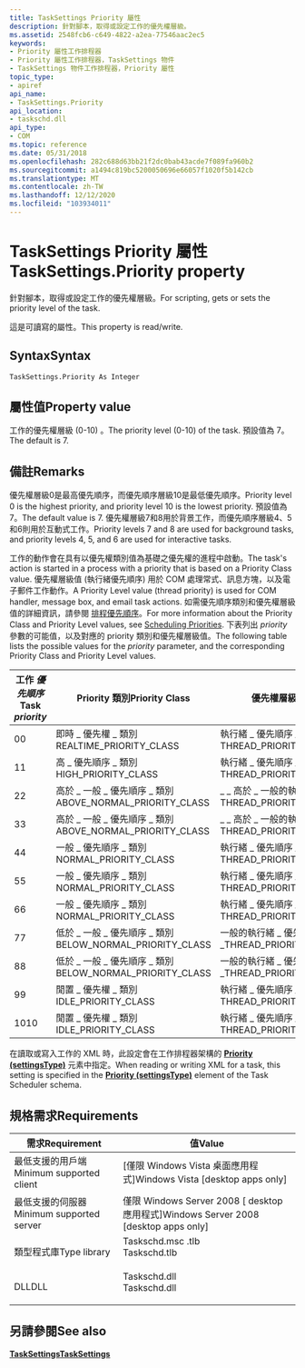 ```yaml
---
title: TaskSettings Priority 屬性
description: 針對腳本，取得或設定工作的優先權層級。
ms.assetid: 2548fcb6-c649-4822-a2ea-77546aac2ec5
keywords:
- Priority 屬性工作排程器
- Priority 屬性工作排程器，TaskSettings 物件
- TaskSettings 物件工作排程器，Priority 屬性
topic_type:
- apiref
api_name:
- TaskSettings.Priority
api_location:
- taskschd.dll
api_type:
- COM
ms.topic: reference
ms.date: 05/31/2018
ms.openlocfilehash: 282c688d63bb21f2dc0bab43acde7f089fa960b2
ms.sourcegitcommit: a1494c819bc5200050696e66057f1020f5b142cb
ms.translationtype: MT
ms.contentlocale: zh-TW
ms.lasthandoff: 12/12/2020
ms.locfileid: "103934011"
---
```

# <a name="tasksettingspriority-property"></a><span data-ttu-id="337ae-106">TaskSettings Priority 屬性</span><span class="sxs-lookup"><span data-stu-id="337ae-106">TaskSettings.Priority property</span></span>

<span data-ttu-id="337ae-107">針對腳本，取得或設定工作的優先權層級。</span><span class="sxs-lookup"><span data-stu-id="337ae-107">For scripting, gets or sets the priority level of the task.</span></span>

<span data-ttu-id="337ae-108">這是可讀寫的屬性。</span><span class="sxs-lookup"><span data-stu-id="337ae-108">This property is read/write.</span></span>

## <a name="syntax"></a><span data-ttu-id="337ae-109">Syntax</span><span class="sxs-lookup"><span data-stu-id="337ae-109">Syntax</span></span>


```VB
TaskSettings.Priority As Integer
```



## <a name="property-value"></a><span data-ttu-id="337ae-110">屬性值</span><span class="sxs-lookup"><span data-stu-id="337ae-110">Property value</span></span>

<span data-ttu-id="337ae-111">工作的優先權層級 (0-10) 。</span><span class="sxs-lookup"><span data-stu-id="337ae-111">The priority level (0-10) of the task.</span></span> <span data-ttu-id="337ae-112">預設值為 7。</span><span class="sxs-lookup"><span data-stu-id="337ae-112">The default is 7.</span></span>

## <a name="remarks"></a><span data-ttu-id="337ae-113">備註</span><span class="sxs-lookup"><span data-stu-id="337ae-113">Remarks</span></span>

<span data-ttu-id="337ae-114">優先權層級0是最高優先順序，而優先順序層級10是最低優先順序。</span><span class="sxs-lookup"><span data-stu-id="337ae-114">Priority level 0 is the highest priority, and priority level 10 is the lowest priority.</span></span> <span data-ttu-id="337ae-115">預設值為 7。</span><span class="sxs-lookup"><span data-stu-id="337ae-115">The default value is 7.</span></span> <span data-ttu-id="337ae-116">優先權層級7和8用於背景工作，而優先順序層級4、5和6則用於互動式工作。</span><span class="sxs-lookup"><span data-stu-id="337ae-116">Priority levels 7 and 8 are used for background tasks, and priority levels 4, 5, and 6 are used for interactive tasks.</span></span>

<span data-ttu-id="337ae-117">工作的動作會在具有以優先權類別值為基礎之優先權的進程中啟動。</span><span class="sxs-lookup"><span data-stu-id="337ae-117">The task's action is started in a process with a priority that is based on a Priority Class value.</span></span> <span data-ttu-id="337ae-118">優先權層級值 (執行緒優先順序) 用於 COM 處理常式、訊息方塊，以及電子郵件工作動作。</span><span class="sxs-lookup"><span data-stu-id="337ae-118">A Priority Level value (thread priority) is used for COM handler, message box, and email task actions.</span></span> <span data-ttu-id="337ae-119">如需優先順序類別和優先權層級值的詳細資訊，請參閱 [排程優先順序](/windows/desktop/ProcThread/scheduling-priorities)。</span><span class="sxs-lookup"><span data-stu-id="337ae-119">For more information about the Priority Class and Priority Level values, see [Scheduling Priorities](/windows/desktop/ProcThread/scheduling-priorities).</span></span> <span data-ttu-id="337ae-120">下表列出 *priority* 參數的可能值，以及對應的 priority 類別和優先權層級值。</span><span class="sxs-lookup"><span data-stu-id="337ae-120">The following table lists the possible values for the *priority* parameter, and the corresponding Priority Class and Priority Level values.</span></span>



| <span data-ttu-id="337ae-121">工作 *優先順序*</span><span class="sxs-lookup"><span data-stu-id="337ae-121">Task *priority*</span></span> | <span data-ttu-id="337ae-122">Priority 類別</span><span class="sxs-lookup"><span data-stu-id="337ae-122">Priority Class</span></span>                 | <span data-ttu-id="337ae-123">優先權層級</span><span class="sxs-lookup"><span data-stu-id="337ae-123">Priority Level</span></span>                   |
|-----------------|--------------------------------|----------------------------------|
| <span data-ttu-id="337ae-124">0</span><span class="sxs-lookup"><span data-stu-id="337ae-124">0</span></span>               | <span data-ttu-id="337ae-125">即時 \_ 優先權 \_ 類別</span><span class="sxs-lookup"><span data-stu-id="337ae-125">REALTIME\_PRIORITY\_CLASS</span></span>      | <span data-ttu-id="337ae-126">執行緒 \_ 優先順序 \_ 時間 \_ 嚴重不足</span><span class="sxs-lookup"><span data-stu-id="337ae-126">THREAD\_PRIORITY\_TIME\_CRITICAL</span></span> |
| <span data-ttu-id="337ae-127">1</span><span class="sxs-lookup"><span data-stu-id="337ae-127">1</span></span>               | <span data-ttu-id="337ae-128">高 \_ 優先順序 \_ 類別</span><span class="sxs-lookup"><span data-stu-id="337ae-128">HIGH\_PRIORITY\_CLASS</span></span>          | <span data-ttu-id="337ae-129">執行緒 \_ 優先順序 \_ 最高</span><span class="sxs-lookup"><span data-stu-id="337ae-129">THREAD\_PRIORITY\_HIGHEST</span></span>        |
| <span data-ttu-id="337ae-130">2</span><span class="sxs-lookup"><span data-stu-id="337ae-130">2</span></span>               | <span data-ttu-id="337ae-131">高於 \_ 一般 \_ 優先順序 \_ 類別</span><span class="sxs-lookup"><span data-stu-id="337ae-131">ABOVE\_NORMAL\_PRIORITY\_CLASS</span></span> | <span data-ttu-id="337ae-132">\_ \_ 高於 \_ 一般的執行緒優先順序</span><span class="sxs-lookup"><span data-stu-id="337ae-132">THREAD\_PRIORITY\_ABOVE\_NORMAL</span></span>  |
| <span data-ttu-id="337ae-133">3</span><span class="sxs-lookup"><span data-stu-id="337ae-133">3</span></span>               | <span data-ttu-id="337ae-134">高於 \_ 一般 \_ 優先順序 \_ 類別</span><span class="sxs-lookup"><span data-stu-id="337ae-134">ABOVE\_NORMAL\_PRIORITY\_CLASS</span></span> | <span data-ttu-id="337ae-135">\_ \_ 高於 \_ 一般的執行緒優先順序</span><span class="sxs-lookup"><span data-stu-id="337ae-135">THREAD\_PRIORITY\_ABOVE\_NORMAL</span></span>  |
| <span data-ttu-id="337ae-136">4</span><span class="sxs-lookup"><span data-stu-id="337ae-136">4</span></span>               | <span data-ttu-id="337ae-137">一般 \_ 優先順序 \_ 類別</span><span class="sxs-lookup"><span data-stu-id="337ae-137">NORMAL\_PRIORITY\_CLASS</span></span>        | <span data-ttu-id="337ae-138">執行緒 \_ 優先順序 \_ 正常</span><span class="sxs-lookup"><span data-stu-id="337ae-138">THREAD\_PRIORITY\_NORMAL</span></span>         |
| <span data-ttu-id="337ae-139">5</span><span class="sxs-lookup"><span data-stu-id="337ae-139">5</span></span>               | <span data-ttu-id="337ae-140">一般 \_ 優先順序 \_ 類別</span><span class="sxs-lookup"><span data-stu-id="337ae-140">NORMAL\_PRIORITY\_CLASS</span></span>        | <span data-ttu-id="337ae-141">執行緒 \_ 優先順序 \_ 正常</span><span class="sxs-lookup"><span data-stu-id="337ae-141">THREAD\_PRIORITY\_NORMAL</span></span>         |
| <span data-ttu-id="337ae-142">6</span><span class="sxs-lookup"><span data-stu-id="337ae-142">6</span></span>               | <span data-ttu-id="337ae-143">一般 \_ 優先順序 \_ 類別</span><span class="sxs-lookup"><span data-stu-id="337ae-143">NORMAL\_PRIORITY\_CLASS</span></span>        | <span data-ttu-id="337ae-144">執行緒 \_ 優先順序 \_ 正常</span><span class="sxs-lookup"><span data-stu-id="337ae-144">THREAD\_PRIORITY\_NORMAL</span></span>         |
| <span data-ttu-id="337ae-145">7</span><span class="sxs-lookup"><span data-stu-id="337ae-145">7</span></span>               | <span data-ttu-id="337ae-146">低於 \_ 一般 \_ 優先順序 \_ 類別</span><span class="sxs-lookup"><span data-stu-id="337ae-146">BELOW\_NORMAL\_PRIORITY\_CLASS</span></span> | <span data-ttu-id="337ae-147">一般的執行緒 \_ 優先順序 \_ \_</span><span class="sxs-lookup"><span data-stu-id="337ae-147">THREAD\_PRIORITY\_BELOW\_NORMAL</span></span>  |
| <span data-ttu-id="337ae-148">8</span><span class="sxs-lookup"><span data-stu-id="337ae-148">8</span></span>               | <span data-ttu-id="337ae-149">低於 \_ 一般 \_ 優先順序 \_ 類別</span><span class="sxs-lookup"><span data-stu-id="337ae-149">BELOW\_NORMAL\_PRIORITY\_CLASS</span></span> | <span data-ttu-id="337ae-150">一般的執行緒 \_ 優先順序 \_ \_</span><span class="sxs-lookup"><span data-stu-id="337ae-150">THREAD\_PRIORITY\_BELOW\_NORMAL</span></span>  |
| <span data-ttu-id="337ae-151">9</span><span class="sxs-lookup"><span data-stu-id="337ae-151">9</span></span>               | <span data-ttu-id="337ae-152">閒置 \_ 優先權 \_ 類別</span><span class="sxs-lookup"><span data-stu-id="337ae-152">IDLE\_PRIORITY\_CLASS</span></span>          | <span data-ttu-id="337ae-153">執行緒 \_ 優先順序 \_ 最低</span><span class="sxs-lookup"><span data-stu-id="337ae-153">THREAD\_PRIORITY\_LOWEST</span></span>         |
| <span data-ttu-id="337ae-154">10</span><span class="sxs-lookup"><span data-stu-id="337ae-154">10</span></span>              | <span data-ttu-id="337ae-155">閒置 \_ 優先權 \_ 類別</span><span class="sxs-lookup"><span data-stu-id="337ae-155">IDLE\_PRIORITY\_CLASS</span></span>          | <span data-ttu-id="337ae-156">執行緒 \_ 優先順序 \_ 閒置</span><span class="sxs-lookup"><span data-stu-id="337ae-156">THREAD\_PRIORITY\_IDLE</span></span>           |



 

<span data-ttu-id="337ae-157">在讀取或寫入工作的 XML 時，此設定會在工作排程器架構的 [**Priority (settingsType)**](taskschedulerschema-priority-settingstype-element.md) 元素中指定。</span><span class="sxs-lookup"><span data-stu-id="337ae-157">When reading or writing XML for a task, this setting is specified in the [**Priority (settingsType)**](taskschedulerschema-priority-settingstype-element.md) element of the Task Scheduler schema.</span></span>

## <a name="requirements"></a><span data-ttu-id="337ae-158">規格需求</span><span class="sxs-lookup"><span data-stu-id="337ae-158">Requirements</span></span>



| <span data-ttu-id="337ae-159">需求</span><span class="sxs-lookup"><span data-stu-id="337ae-159">Requirement</span></span> | <span data-ttu-id="337ae-160">值</span><span class="sxs-lookup"><span data-stu-id="337ae-160">Value</span></span> |
|-------------------------------------|-----------------------------------------------------------------------------------------|
| <span data-ttu-id="337ae-161">最低支援的用戶端</span><span class="sxs-lookup"><span data-stu-id="337ae-161">Minimum supported client</span></span><br/> | <span data-ttu-id="337ae-162">\[僅限 Windows Vista 桌面應用程式\]</span><span class="sxs-lookup"><span data-stu-id="337ae-162">Windows Vista \[desktop apps only\]</span></span><br/>                                          |
| <span data-ttu-id="337ae-163">最低支援的伺服器</span><span class="sxs-lookup"><span data-stu-id="337ae-163">Minimum supported server</span></span><br/> | <span data-ttu-id="337ae-164">僅限 Windows Server 2008 \[ desktop 應用程式\]</span><span class="sxs-lookup"><span data-stu-id="337ae-164">Windows Server 2008 \[desktop apps only\]</span></span><br/>                                    |
| <span data-ttu-id="337ae-165">類型程式庫</span><span class="sxs-lookup"><span data-stu-id="337ae-165">Type library</span></span><br/>             | <dl> <span data-ttu-id="337ae-166"><dt>Taskschd.msc .tlb</dt></span><span class="sxs-lookup"><span data-stu-id="337ae-166"><dt>Taskschd.tlb</dt></span></span> </dl> |
| <span data-ttu-id="337ae-167">DLL</span><span class="sxs-lookup"><span data-stu-id="337ae-167">DLL</span></span><br/>                      | <dl> <span data-ttu-id="337ae-168"><dt>Taskschd.dll</dt></span><span class="sxs-lookup"><span data-stu-id="337ae-168"><dt>Taskschd.dll</dt></span></span> </dl> |



## <a name="see-also"></a><span data-ttu-id="337ae-169">另請參閱</span><span class="sxs-lookup"><span data-stu-id="337ae-169">See also</span></span>

<dl> <dt>

[<span data-ttu-id="337ae-170">**TaskSettings**</span><span class="sxs-lookup"><span data-stu-id="337ae-170">**TaskSettings**</span></span>](tasksettings.md)
</dt> </dl>

 

